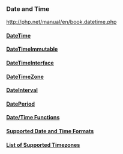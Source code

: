 ### Date and Time

http://php.net/manual/en/book.datetime.php

#### [DateTime](./1-DateTime/README.md)
#### [DateTimeImmutable](http://php.net/manual/en/class.datetimeimmutable.php)
#### [DateTimeInterface](http://php.net/manual/en/class.datetimeinterface.php)
#### [DateTimeZone](http://php.net/manual/en/class.datetimezone.php)
#### [DateInterval](http://php.net/manual/en/class.dateinterval.php)
#### [DatePeriod](http://php.net/manual/en/class.dateperiod.php)
#### [Date/Time Functions](http://php.net/manual/en/ref.datetime.php)
#### [Supported Date and Time Formats](http://php.net/manual/en/datetime.formats.php)
#### [List of Supported Timezones](http://php.net/manual/en/timezones.php)